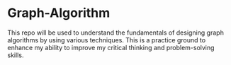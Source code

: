 # Graph-Algorithm

This repo will be used to understand the fundamentals of designing graph algorithms by using various techniques. This is a practice ground to enhance my ability to improve my critical thinking and problem-solving skills.
